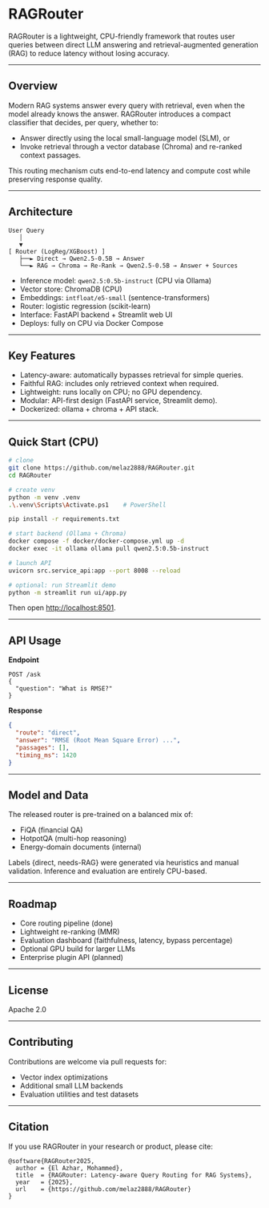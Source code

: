 # RAGRouter

RAGRouter is a lightweight, CPU-friendly framework that routes user queries between direct LLM answering and retrieval-augmented generation (RAG) to reduce latency without losing accuracy.

---

## Overview

Modern RAG systems answer every query with retrieval, even when the model already knows the answer. RAGRouter introduces a compact classifier that decides, per query, whether to:

* Answer directly using the local small-language model (SLM), or
* Invoke retrieval through a vector database (Chroma) and re-ranked context passages.

This routing mechanism cuts end-to-end latency and compute cost while preserving response quality.

---

## Architecture

```
User Query
   │
   ▼
[ Router (LogReg/XGBoost) ]
   ├──► Direct → Qwen2.5-0.5B → Answer
   └──► RAG → Chroma → Re-Rank → Qwen2.5-0.5B → Answer + Sources
```

* Inference model: `qwen2.5:0.5b-instruct` (CPU via Ollama)
* Vector store: ChromaDB (CPU)
* Embeddings: `intfloat/e5-small` (sentence-transformers)
* Router: logistic regression (scikit-learn)
* Interface: FastAPI backend + Streamlit web UI
* Deploys: fully on CPU via Docker Compose

---

## Key Features

* Latency-aware: automatically bypasses retrieval for simple queries.
* Faithful RAG: includes only retrieved context when required.
* Lightweight: runs locally on CPU; no GPU dependency.
* Modular: API-first design (FastAPI service, Streamlit demo).
* Dockerized: ollama + chroma + API stack.

---

## Quick Start (CPU)

```bash
# clone
git clone https://github.com/melaz2888/RAGRouter.git
cd RAGRouter

# create venv
python -m venv .venv
.\.venv\Scripts\Activate.ps1    # PowerShell

pip install -r requirements.txt

# start backend (Ollama + Chroma)
docker compose -f docker/docker-compose.yml up -d
docker exec -it ollama ollama pull qwen2.5:0.5b-instruct

# launch API
uvicorn src.service_api:app --port 8008 --reload

# optional: run Streamlit demo
python -m streamlit run ui/app.py
```

Then open [http://localhost:8501](http://localhost:8501).

---

## API Usage

**Endpoint**

```
POST /ask
{
  "question": "What is RMSE?"
}
```

**Response**

```json
{
  "route": "direct",
  "answer": "RMSE (Root Mean Square Error) ...",
  "passages": [],
  "timing_ms": 1420
}
```

---

## Model and Data

The released router is pre-trained on a balanced mix of:

* FiQA (financial QA)
* HotpotQA (multi-hop reasoning)
* Energy-domain documents (internal)

Labels {direct, needs-RAG} were generated via heuristics and manual validation. Inference and evaluation are entirely CPU-based.

---

## Roadmap

* Core routing pipeline (done)
* Lightweight re-ranking (MMR)
* Evaluation dashboard (faithfulness, latency, bypass percentage)
* Optional GPU build for larger LLMs
* Enterprise plugin API (planned)

---

## License

Apache 2.0

---

## Contributing

Contributions are welcome via pull requests for:

* Vector index optimizations
* Additional small LLM backends
* Evaluation utilities and test datasets

---

## Citation

If you use RAGRouter in your research or product, please cite:

```
@software{RAGRouter2025,
  author = {El Azhar, Mohammed},
  title  = {RAGRouter: Latency-aware Query Routing for RAG Systems},
  year   = {2025},
  url    = {https://github.com/melaz2888/RAGRouter}
}
```
